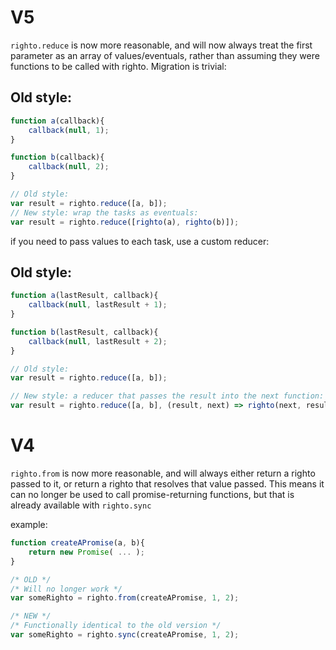 # V5

`righto.reduce` is now more reasonable, and will now always treat the first parameter as an array of values/eventuals, rather than assuming they were functions to be called with righto. Migration is trivial:

## Old style:
```javascript
function a(callback){
    callback(null, 1);
}

function b(callback){
    callback(null, 2);
}

// Old style:
var result = righto.reduce([a, b]);
// New style: wrap the tasks as eventuals:
var result = righto.reduce([righto(a), righto(b)]);
```

if you need to pass values to each task, use a custom reducer:


## Old style:
```javascript
function a(lastResult, callback){
    callback(null, lastResult + 1);
}

function b(lastResult, callback){
    callback(null, lastResult + 2);
}

// Old style:
var result = righto.reduce([a, b]);

// New style: a reducer that passes the result into the next function:
var result = righto.reduce([a, b], (result, next) => righto(next, result));
```

# V4
`righto.from` is now more reasonable, and will always either return a righto passed to it, or return a righto that resolves that value passed.
This means it can no longer be used to call promise-returning functions, but that is already available with `righto.sync`

example:

```javascript
function createAPromise(a, b){
    return new Promise( ... );
}

/* OLD */
/* Will no longer work */
var someRighto = righto.from(createAPromise, 1, 2);

/* NEW */
/* Functionally identical to the old version */
var someRighto = righto.sync(createAPromise, 1, 2);

```